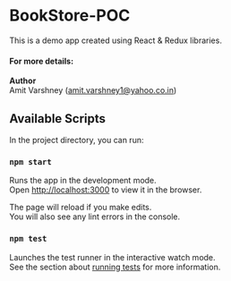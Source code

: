 # BookStore-POC

This is a demo app created using React & Redux libraries.

#### For more details:</br>
**Author**<br>
Amit Varshney ([amit.varshney1@yahoo.co.in](mailto:amit.varshney1@yahoo.co.in))

## Available Scripts

In the project directory, you can run:

### `npm start`

Runs the app in the development mode.<br>
Open [http://localhost:3000](http://localhost:3000) to view it in the browser.

The page will reload if you make edits.<br>
You will also see any lint errors in the console.

### `npm test`

Launches the test runner in the interactive watch mode.<br>
See the section about [running tests](https://facebook.github.io/create-react-app/docs/running-tests) for more information.
